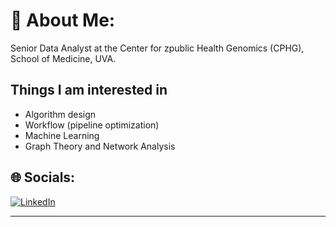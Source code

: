 # 💫 About Me:
Senior Data Analyst at the Center for zpublic Health Genomics (CPHG), School of Medicine, UVA.

## Things I am interested in

* Algorithm design
* Workflow (pipeline optimization)
* Machine Learning
* Graph Theory and Network Analysis 


## 🌐 Socials:
[![LinkedIn](https://img.shields.io/badge/LinkedIn-%230077B5.svg?logo=linkedin&logoColor=white)](https://linkedin.com/in/sbandyopadhyay95) 


---

<!-- Proudly created with GPRM ( https://gprm.itsvg.in ) -->

